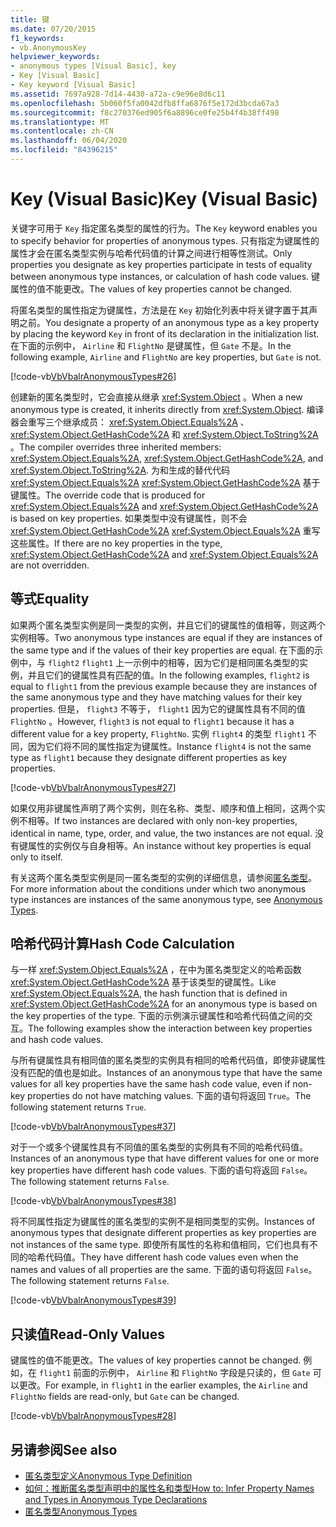 ```yaml
---
title: 键
ms.date: 07/20/2015
f1_keywords:
- vb.AnonymousKey
helpviewer_keywords:
- anonymous types [Visual Basic], key
- Key [Visual Basic]
- Key keyword [Visual Basic]
ms.assetid: 7697a928-7d14-4430-a72a-c9e96e8d6c11
ms.openlocfilehash: 5b060f5fa0042dfb8ffa6876f5e172d3bcda67a3
ms.sourcegitcommit: f8c270376ed905f6a8896ce0fe25b4f4b38ff498
ms.translationtype: MT
ms.contentlocale: zh-CN
ms.lasthandoff: 06/04/2020
ms.locfileid: "84396215"
---
```

# <a name="key-visual-basic"></a><span data-ttu-id="bd1c2-102">Key (Visual Basic)</span><span class="sxs-lookup"><span data-stu-id="bd1c2-102">Key (Visual Basic)</span></span>
<span data-ttu-id="bd1c2-103">关键字可用于 `Key` 指定匿名类型的属性的行为。</span><span class="sxs-lookup"><span data-stu-id="bd1c2-103">The `Key` keyword enables you to specify behavior for properties of anonymous types.</span></span> <span data-ttu-id="bd1c2-104">只有指定为键属性的属性才会在匿名类型实例与哈希代码值的计算之间进行相等性测试。</span><span class="sxs-lookup"><span data-stu-id="bd1c2-104">Only properties you designate as key properties participate in tests of equality between anonymous type instances, or calculation of hash code values.</span></span> <span data-ttu-id="bd1c2-105">键属性的值不能更改。</span><span class="sxs-lookup"><span data-stu-id="bd1c2-105">The values of key properties cannot be changed.</span></span>  
  
 <span data-ttu-id="bd1c2-106">将匿名类型的属性指定为键属性，方法是在 `Key` 初始化列表中将关键字置于其声明之前。</span><span class="sxs-lookup"><span data-stu-id="bd1c2-106">You designate a property of an anonymous type as a key property by placing the keyword `Key` in front of its declaration in the initialization list.</span></span> <span data-ttu-id="bd1c2-107">在下面的示例中， `Airline` 和 `FlightNo` 是键属性，但 `Gate` 不是。</span><span class="sxs-lookup"><span data-stu-id="bd1c2-107">In the following example, `Airline` and `FlightNo` are key properties, but `Gate` is not.</span></span>  
  
 [!code-vb[VbVbalrAnonymousTypes#26](~/samples/snippets/visualbasic/VS_Snippets_VBCSharp/VbVbalrAnonymousTypes/VB/Class2.vb#26)]  
  
 <span data-ttu-id="bd1c2-108">创建新的匿名类型时，它会直接从继承 <xref:System.Object> 。</span><span class="sxs-lookup"><span data-stu-id="bd1c2-108">When a new anonymous type is created, it inherits directly from <xref:System.Object>.</span></span> <span data-ttu-id="bd1c2-109">编译器会重写三个继承成员： <xref:System.Object.Equals%2A> 、 <xref:System.Object.GetHashCode%2A> 和 <xref:System.Object.ToString%2A> 。</span><span class="sxs-lookup"><span data-stu-id="bd1c2-109">The compiler overrides three inherited members: <xref:System.Object.Equals%2A>, <xref:System.Object.GetHashCode%2A>, and <xref:System.Object.ToString%2A>.</span></span> <span data-ttu-id="bd1c2-110">为和生成的替代代码 <xref:System.Object.Equals%2A> <xref:System.Object.GetHashCode%2A> 基于键属性。</span><span class="sxs-lookup"><span data-stu-id="bd1c2-110">The override code that is produced for <xref:System.Object.Equals%2A> and <xref:System.Object.GetHashCode%2A> is based on key properties.</span></span> <span data-ttu-id="bd1c2-111">如果类型中没有键属性，则不会 <xref:System.Object.GetHashCode%2A> <xref:System.Object.Equals%2A> 重写这些属性。</span><span class="sxs-lookup"><span data-stu-id="bd1c2-111">If there are no key properties in the type, <xref:System.Object.GetHashCode%2A> and <xref:System.Object.Equals%2A> are not overridden.</span></span>  
  
## <a name="equality"></a><span data-ttu-id="bd1c2-112">等式</span><span class="sxs-lookup"><span data-stu-id="bd1c2-112">Equality</span></span>  
 <span data-ttu-id="bd1c2-113">如果两个匿名类型实例是同一类型的实例，并且它们的键属性的值相等，则这两个实例相等。</span><span class="sxs-lookup"><span data-stu-id="bd1c2-113">Two anonymous type instances are equal if they are instances of the same type and if the values of their key properties are equal.</span></span> <span data-ttu-id="bd1c2-114">在下面的示例中，与 `flight2` `flight1` 上一示例中的相等，因为它们是相同匿名类型的实例，并且它们的键属性具有匹配的值。</span><span class="sxs-lookup"><span data-stu-id="bd1c2-114">In the following examples, `flight2` is equal to `flight1` from the previous example because they are instances of the same anonymous type and they have matching values for their key properties.</span></span> <span data-ttu-id="bd1c2-115">但是， `flight3` 不等于， `flight1` 因为它的键属性具有不同的值 `FlightNo` 。</span><span class="sxs-lookup"><span data-stu-id="bd1c2-115">However, `flight3` is not equal to `flight1` because it has a different value for a key property, `FlightNo`.</span></span> <span data-ttu-id="bd1c2-116">实例 `flight4` 的类型 `flight1` 不同，因为它们将不同的属性指定为键属性。</span><span class="sxs-lookup"><span data-stu-id="bd1c2-116">Instance `flight4` is not the same type as `flight1` because they designate different properties as key properties.</span></span>  
  
 [!code-vb[VbVbalrAnonymousTypes#27](~/samples/snippets/visualbasic/VS_Snippets_VBCSharp/VbVbalrAnonymousTypes/VB/Class2.vb#27)]  
  
 <span data-ttu-id="bd1c2-117">如果仅用非键属性声明了两个实例，则在名称、类型、顺序和值上相同，这两个实例不相等。</span><span class="sxs-lookup"><span data-stu-id="bd1c2-117">If two instances are declared with only non-key properties, identical in name, type, order, and value, the two instances are not equal.</span></span> <span data-ttu-id="bd1c2-118">没有键属性的实例仅与自身相等。</span><span class="sxs-lookup"><span data-stu-id="bd1c2-118">An instance without key properties is equal only to itself.</span></span>  
  
 <span data-ttu-id="bd1c2-119">有关这两个匿名类型实例是同一匿名类型的实例的详细信息，请参阅[匿名类型](../../programming-guide/language-features/objects-and-classes/anonymous-types.md)。</span><span class="sxs-lookup"><span data-stu-id="bd1c2-119">For more information about the conditions under which two anonymous type instances are instances of the same anonymous type, see [Anonymous Types](../../programming-guide/language-features/objects-and-classes/anonymous-types.md).</span></span>  
  
## <a name="hash-code-calculation"></a><span data-ttu-id="bd1c2-120">哈希代码计算</span><span class="sxs-lookup"><span data-stu-id="bd1c2-120">Hash Code Calculation</span></span>  
 <span data-ttu-id="bd1c2-121">与一样 <xref:System.Object.Equals%2A> ，在中为匿名类型定义的哈希函数 <xref:System.Object.GetHashCode%2A> 基于该类型的键属性。</span><span class="sxs-lookup"><span data-stu-id="bd1c2-121">Like <xref:System.Object.Equals%2A>, the hash function that is defined in <xref:System.Object.GetHashCode%2A> for an anonymous type is based on the key properties of the type.</span></span> <span data-ttu-id="bd1c2-122">下面的示例演示键属性和哈希代码值之间的交互。</span><span class="sxs-lookup"><span data-stu-id="bd1c2-122">The following examples show the interaction between key properties and hash code values.</span></span>  
  
 <span data-ttu-id="bd1c2-123">与所有键属性具有相同值的匿名类型的实例具有相同的哈希代码值，即使非键属性没有匹配的值也是如此。</span><span class="sxs-lookup"><span data-stu-id="bd1c2-123">Instances of an anonymous type that have the same values for all key properties have the same hash code value, even if non-key properties do not have matching values.</span></span> <span data-ttu-id="bd1c2-124">下面的语句将返回 `True`。</span><span class="sxs-lookup"><span data-stu-id="bd1c2-124">The following statement returns `True`.</span></span>  
  
 [!code-vb[VbVbalrAnonymousTypes#37](~/samples/snippets/visualbasic/VS_Snippets_VBCSharp/VbVbalrAnonymousTypes/VB/Class2.vb#37)]  
  
 <span data-ttu-id="bd1c2-125">对于一个或多个键属性具有不同值的匿名类型的实例具有不同的哈希代码值。</span><span class="sxs-lookup"><span data-stu-id="bd1c2-125">Instances of an anonymous type that have different values for one or more key properties have different hash code values.</span></span> <span data-ttu-id="bd1c2-126">下面的语句将返回 `False`。</span><span class="sxs-lookup"><span data-stu-id="bd1c2-126">The following statement returns `False`.</span></span>  
  
 [!code-vb[VbVbalrAnonymousTypes#38](~/samples/snippets/visualbasic/VS_Snippets_VBCSharp/VbVbalrAnonymousTypes/VB/Class2.vb#38)]  
  
 <span data-ttu-id="bd1c2-127">将不同属性指定为键属性的匿名类型的实例不是相同类型的实例。</span><span class="sxs-lookup"><span data-stu-id="bd1c2-127">Instances of anonymous types that designate different properties as key properties are not instances of the same type.</span></span> <span data-ttu-id="bd1c2-128">即使所有属性的名称和值相同，它们也具有不同的哈希代码值。</span><span class="sxs-lookup"><span data-stu-id="bd1c2-128">They have different hash code values even when the names and values of all properties are the same.</span></span> <span data-ttu-id="bd1c2-129">下面的语句将返回 `False`。</span><span class="sxs-lookup"><span data-stu-id="bd1c2-129">The following statement returns `False`.</span></span>  
  
 [!code-vb[VbVbalrAnonymousTypes#39](~/samples/snippets/visualbasic/VS_Snippets_VBCSharp/VbVbalrAnonymousTypes/VB/Class2.vb#39)]  
  
## <a name="read-only-values"></a><span data-ttu-id="bd1c2-130">只读值</span><span class="sxs-lookup"><span data-stu-id="bd1c2-130">Read-Only Values</span></span>  
 <span data-ttu-id="bd1c2-131">键属性的值不能更改。</span><span class="sxs-lookup"><span data-stu-id="bd1c2-131">The values of key properties cannot be changed.</span></span> <span data-ttu-id="bd1c2-132">例如，在 `flight1` 前面的示例中， `Airline` 和 `FlightNo` 字段是只读的，但 `Gate` 可以更改。</span><span class="sxs-lookup"><span data-stu-id="bd1c2-132">For example, in `flight1` in the earlier examples, the `Airline` and `FlightNo` fields are read-only, but `Gate` can be changed.</span></span>  
  
 [!code-vb[VbVbalrAnonymousTypes#28](~/samples/snippets/visualbasic/VS_Snippets_VBCSharp/VbVbalrAnonymousTypes/VB/Class2.vb#28)]  
  
## <a name="see-also"></a><span data-ttu-id="bd1c2-133">另请参阅</span><span class="sxs-lookup"><span data-stu-id="bd1c2-133">See also</span></span>

- [<span data-ttu-id="bd1c2-134">匿名类型定义</span><span class="sxs-lookup"><span data-stu-id="bd1c2-134">Anonymous Type Definition</span></span>](../../programming-guide/language-features/objects-and-classes/anonymous-type-definition.md)
- [<span data-ttu-id="bd1c2-135">如何：推断匿名类型声明中的属性名和类型</span><span class="sxs-lookup"><span data-stu-id="bd1c2-135">How to: Infer Property Names and Types in Anonymous Type Declarations</span></span>](../../programming-guide/language-features/objects-and-classes/how-to-infer-property-names-and-types-in-anonymous-type-declarations.md)
- [<span data-ttu-id="bd1c2-136">匿名类型</span><span class="sxs-lookup"><span data-stu-id="bd1c2-136">Anonymous Types</span></span>](../../programming-guide/language-features/objects-and-classes/anonymous-types.md)
